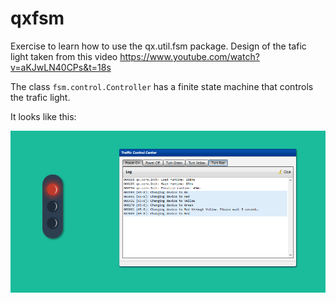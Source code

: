 # qxfsm

Exercise to learn how to use the qx.util.fsm package. 
Design of the tafic light taken from this video https://www.youtube.com/watch?v=aKJwLN40CPs&t=18s

The class `fsm.control.Controller` has a finite state machine that controls the trafic light.

It looks like this:

![looks_like_this](https://github.com/voger/qfsm/blob/master/screenshoot/light.png)


